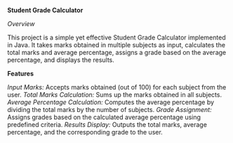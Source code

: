 **Student Grade Calculator**

*Overview*

This project is a simple yet effective Student Grade Calculator implemented in Java. 
It takes marks obtained in multiple subjects as input, calculates the total marks and average percentage, 
assigns a grade based on the average percentage, and displays the results.

**Features**

*Input Marks:* Accepts marks obtained (out of 100) for each subject from the user.
*Total Marks Calculation:* Sums up the marks obtained in all subjects.
*Average Percentage Calculation:* Computes the average percentage by dividing the total marks by the number of subjects.
*Grade Assignment:* Assigns grades based on the calculated average percentage using predefined criteria.
*Results Display:* Outputs the total marks, average percentage, and the corresponding grade to the user.
